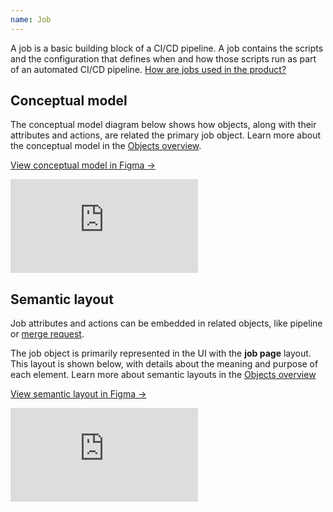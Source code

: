 ```yaml
---
name: Job
---
```


A job is a basic building block of a CI/CD pipeline. A job contains the scripts and the configuration that defines when and how those scripts run as part of an automated CI/CD pipeline.
[How are jobs used in the product?](https://docs.gitlab.com/ee/ci/jobs/)

## Conceptual model

The conceptual model diagram below shows how objects, along with their attributes and actions, are related the primary job object. Learn more about the conceptual model in the [Objects overview](/objects/overview#conceptual-model).

[View conceptual model in Figma →](https://www.figma.com/file/J68bePHXIN5OPWqaFFY9ri/Conceptual-model?node-id=4488%3A462)

<div class="figma-embed" aria-label="Conceptual model diagram connecting objects, along with their attributes and actions, to the primary job object." role="img">
  <iframe frameborder="0" src="https://www.figma.com/embed?embed_host=share&url=https%3A%2F%2Fwww.figma.com%2Ffile%2FJ68bePHXIN5OPWqaFFY9ri%2FConceptual-model%3Fnode-id%3D4488%253A461" allowfullscreen></iframe>
</div>

## Semantic layout

Job attributes and actions can be embedded in related objects, like pipeline or [merge request](/objects/merge-request).

The job object is primarily represented in the UI with the **job page** layout.
This layout is shown below, with details about the meaning and purpose of each element. Learn more about semantic layouts in the [Objects overview](/objects/overview#semantic-layouts)

[View semantic layout in Figma →](https://www.figma.com/file/shVF8UZwrQtkNfMDjcrsyH/?node-id=4636%3A208)

<div class="figma-embed" aria-label="A layout of a job with overlays to highlight the actions, attributes, and object relationships within that layout." role="img">
  <iframe frameborder="0" src="https://www.figma.com/embed?embed_host=share&url=https%3A%2F%2Fwww.figma.com%2Ffile%2FshVF8UZwrQtkNfMDjcrsyH%2FSemantic-layouts%3Fnode-id%3D4636%253A208" allowfullscreen></iframe>
</div>

